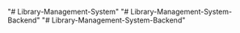 "# Library-Management-System" 
"# Library-Management-System-Backend" 
"# Library-Management-System-Backend" 
